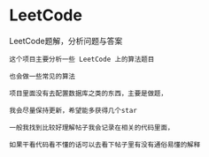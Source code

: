 # LeetCode
LeetCode题解，分析问题与答案

```
这个项目主要分析一些 LeetCode 上的算法题目

也会做一些常见的算法

项目里面没有去配置数据库之类的东西，主要是做题，

我会尽量保持更新，希望能多获得几个star

一般我找到比较好理解帖子我会记录在相关的代码里面，

如果干看代码看不懂的话可以去看下帖子里有没有通俗易懂的解释 



```
